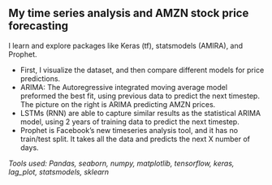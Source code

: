 ## My time series analysis and AMZN stock price forecasting

I learn and explore packages like Keras (tf), statsmodels (AMIRA), and Prophet. 

- First, I visualize the dataset, and then compare different models for price predictions. 
- ARIMA: The Autoregressive integrated moving average model preformed the best fit, using previous data to predict the next timestep. The picture on the right is ARIMA predicting AMZN prices. 
- LSTMs (RNN) are able to capture similar results as the statistical ARIMA model, using 2 years of training data to predict the next timestep. 
- Prophet is Facebook’s new timeseries analysis tool, and it has no train/test split. It takes all the data and predicts the next X number of days. 


*Tools used: Pandas, seaborn, numpy, matplotlib, tensorflow, keras,  lag_plot, statsmodels, sklearn*
